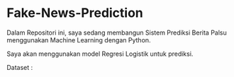 # Fake-News-Prediction

Dalam Repositori ini, saya sedang membangun Sistem Prediksi Berita Palsu menggunakan Machine Learning dengan Python.  

Saya akan menggunakan model Regresi Logistik untuk prediksi.

Dataset :
